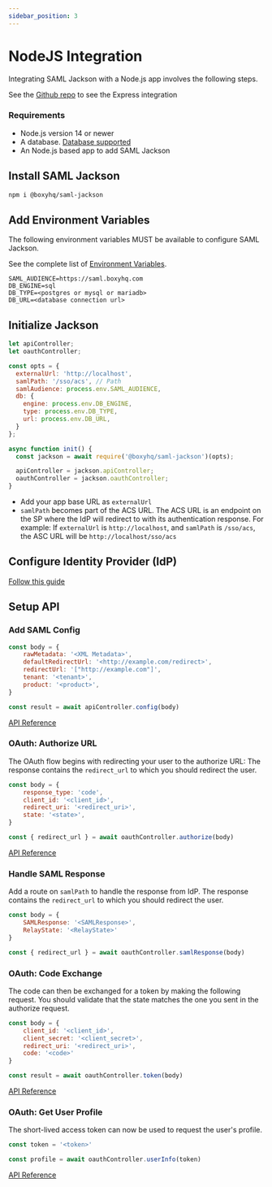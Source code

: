 ```yaml
---
sidebar_position: 3
---
```


# NodeJS Integration

Integrating SAML Jackson with a Node.js app involves the following steps.

See the [Github repo](https://github.com/boxyhq/express-jackson-demo) to see the Express integration

### Requirements

- Node.js version 14 or newer
- A database. [Database supported](deploy.md#database)
- An Node.js based app to add SAML Jackson

## Install SAML Jackson

```bash
npm i @boxyhq/saml-jackson
```

## Add Environment Variables

The following environment variables MUST be available to configure SAML Jackson. 

See the complete list of [Environment Variables](env-variables.md).

```
SAML_AUDIENCE=https://saml.boxyhq.com
DB_ENGINE=sql
DB_TYPE=<postgres or mysql or mariadb>
DB_URL=<database connection url>
```

## Initialize Jackson

```javascript
let apiController;
let oauthController;

const opts = {
  externalUrl: 'http://localhost',
  samlPath: '/sso/acs', // Path 
  samlAudience: process.env.SAML_AUDIENCE,
  db: {
    engine: process.env.DB_ENGINE,
    type: process.env.DB_TYPE,
    url: process.env.DB_URL,
  }
};

async function init() {
  const jackson = await require('@boxyhq/saml-jackson')(opts);

  apiController = jackson.apiController;
  oauthController = jackson.oauthController;
}
```

- Add your app base URL as `externalUrl` 
- `samlPath` becomes part of the ACS URL. The ACS URL is an endpoint on the SP where the IdP will redirect to with its authentication response. For example: If `externalUrl` is `http://localhost`, and `samlPath` is `/sso/acs`, the ASC URL will be `http://localhost/sso/acs`

## Configure Identity Provider (IdP)

[Follow this guide](configure-saml-idp.md)

## Setup API

### Add SAML Config

```javascript
const body = {
    rawMetadata: '<XML Metadata>',
    defaultRedirectUrl: '<http://example.com/redirect>',
    redirectUrl: '["http://example.com"]',
    tenant: '<tenant>',
    product: '<product>',
}

const result = await apiController.config(body)
```

[API Reference](getting-started.md#2-saml-config-api)

### OAuth: Authorize URL

The OAuth flow begins with redirecting your user to the authorize URL: The response contains the `redirect_url` to which you should redirect the user.

```javascript
const body = {
    response_type: 'code',
    client_id: '<client_id>',
    redirect_uri: '<redirect_uri>',
    state: '<state>',
}

const { redirect_url } = await oauthController.authorize(body)
```

[API Reference](getting-started.md#4-authorize)

### Handle SAML Response

Add a route on `samlPath` to handle the response from IdP. The response contains the `redirect_url` to which you should redirect the user. 

```javascript
const body = {
    SAMLResponse: '<SAMLResponse>',
    RelayState: '<RelayState>'
}

const { redirect_url } = await oauthController.samlResponse(body)
```

### OAuth: Code Exchange

The code can then be exchanged for a token by making the following request. You should validate that the state matches the one you sent in the authorize request.

```javascript
const body = {
    client_id: '<client_id>',
    client_secret: '<client_secret>',
    redirect_uri: '<redirect_uri>',
    code: '<code>'
}

const result = await oauthController.token(body)
```

[API Reference](getting-started.md#5-code-exchange)

### OAuth: Get User Profile

The short-lived access token can now be used to request the user's profile.

```javascript
const token = '<token>'

const profile = await oauthController.userInfo(token)
```

[API Reference](getting-started.md#6-profile-request)